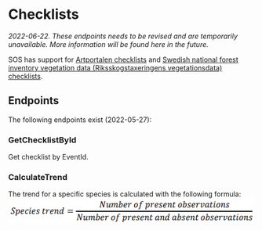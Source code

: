 ﻿# Checklists
*2022-06-22. These endpoints needs to be revised and are temporarily unavailable. More information will be found here in the future.*

SOS has support for [Artportalen checklists](https://www.artportalen.se/Home/ChecklistInfo) and [Swedish national forest inventory vegetation data (Riksskogstaxeringens vegetationsdata) checklists](https://www.slu.se/riksskogstaxeringen).

## Endpoints
The following endpoints exist (2022-05-27):

### GetChecklistById
Get checklist by EventId.

### CalculateTrend
The trend for a specific species is calculated with the following formula:
![Species trend](Images/species-trend-equation.png "Species trend")
